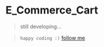 # E_Commerce_Cart

> still developing...

> `happy coding :)`
[follow me](https://github.com/login?return_to=https%3A%2F%2Fgithub.com%2Fkavishka-sulakshana)

